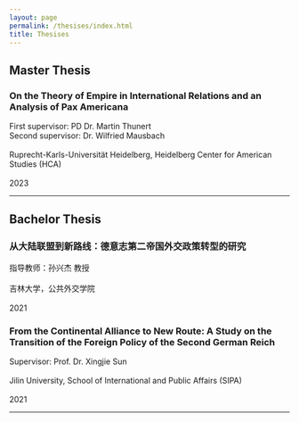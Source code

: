 ```yaml
---
layout: page
permalink: /thesises/index.html
title: Thesises
---
```


## Master Thesis<br>
### On the Theory of Empire in International Relations and an Analysis of Pax Americana<br>
First supervisor: PD Dr. Martin Thunert<br>
Second supervisor: Dr. Wilfried Mausbach<br><br>
Ruprecht-Karls-Universität Heidelberg, Heidelberg Center for American Studies (HCA)<br><br>
2023<br>
<hr>

## Bachelor Thesis<br>
### 从大陆联盟到新路线：德意志第二帝国外交政策转型的研究<br>
指导教师：孙兴杰 教授<br><br>
吉林大学，公共外交学院<br><br>
2021<br>
### From the Continental Alliance to New Route: A Study on the Transition of the Foreign Policy of the Second German Reich<br>
Supervisor: Prof. Dr. Xingjie Sun<br><br>
Jilin University, School of International and Public Affairs (SIPA)<br><br>
2021<br>
<hr>



